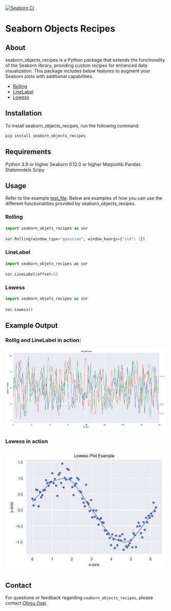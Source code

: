 [![Seaborn CI](https://github.com/Ofosu-Osei/seaborn_objects_recipes/actions/workflows/actions.yml/badge.svg)][def]

# Seaborn Objects Recipes

## About

seaborn_objects_recipes is a Python package that extends the functionality of the Seaborn library, providing custom recipes for enhanced data visualization. This package includes below features to augment your Seaborn plots with additional capabilities.

- [Rolling](https://github.com/Ofosu-Osei/seaborn_objects_recipes/blob/main/seaborn_objects_recipes/recipes/rolling.py)
- [LineLabel](https://github.com/Ofosu-Osei/seaborn_objects_recipes/blob/main/seaborn_objects_recipes/recipes/line_label.py)
- [Lowess](https://github.com/Ofosu-Osei/seaborn_objects_recipes/blob/main/seaborn_objects_recipes/recipes/lowess.py)

## Installation

To install seaborn_objects_recipes, run the following command:

```python
pip install seaborn_objects_recipes

```

## Requirements

Python 3.9 or higher
Seaborn 0.12.0 or higher
Matplotlib
Pandas
Statsmodels
Scipy

## Usage

Refer to the example [test_file](https://github.com/Ofosu-Osei/seaborn_objects_recipes/blob/main/test_main.py). Below are examples of how you can use the different functionalities provided by seaborn_objects_recipes.

### Rolling

```python
import seaborn_objets_recipes as sor

sor.Rolling(window_type="gaussian", window_kwargs={"std": 2})
```

### LineLabel

```python
import seaborn_objets_recipes as sor

sor.LineLabel(offset=5)
```

### Lowess

```python
import seaborn_objets_recipes as sor

sor.Lowess()
```

## Example Output

### Rollig and LineLabel in action:

![fimage](img/line_label.png)

### Lowess in action

![simage](img/lowess.png)

## Contact

For questions or feedback regarding `seaborn_objects_recipes`, please contact [Ofosu Osei](mailto:goofosuosei@gmail.com).

[def]: https://github.com/Ofosu-Osei/seaborn_objects_recipes/actions/workflows/actions.yml
